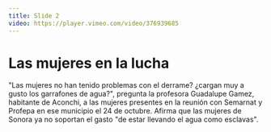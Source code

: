 ```yaml
---
title: Slide 2
video: https://player.vimeo.com/video/376939685
---
```


# Las mujeres en la lucha

"Las mujeres no han tenido problemas con el derrame? ¿cargan muy a gusto los garrafones de agua?", pregunta la profesora Guadalupe Gamez, habitante de Aconchi, a las mujeres presentes en la reunión con Semarnat y Profepa en ese municipio el 24 de octubre. Afirma que las mujeres de Sonora ya no soportan el gasto "de estar llevando el agua como esclavas".
